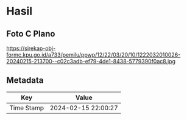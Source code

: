 # Hasil

## Foto C Plano

https://sirekap-obj-formc.kpu.go.id/a733/pemilu/ppwp/12/22/03/20/10/1222032010026-20240215-213700--c02c3adb-ef79-4de1-8438-5779390f0ac8.jpg


## Metadata

| Key        | Value               |
| ---------- | ------------------- |
| Time Stamp | 2024-02-15 22:00:27 |



